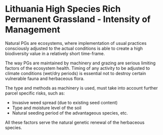 # Lithuania High Species Rich Permanent Grassland - Intensity of Management

Natural PGs are ecosystems, where implementation of usual practices consciously adjusted to the actual conditions is able to create a high biodiversity value in a relatively short time-frame. 

The way PGs are maintained by machinery and grazing are serious limiting factors of the ecosystem health. Timing of any activity to be adjusted to climate conditions (wet/dry periods) is essential not to destroy certain vulnerable fauna and herbaceous flora. 

The type and methods as machinery is used, must take into account further parcel specific risks, such as:
- Invasive weed spread (due to existing seed content)
- Type and moisture level of the soil
- Natural seeding period of the advantageous species, etc.

All these factors serve the natural genetic renewal of the herbaceous species.
